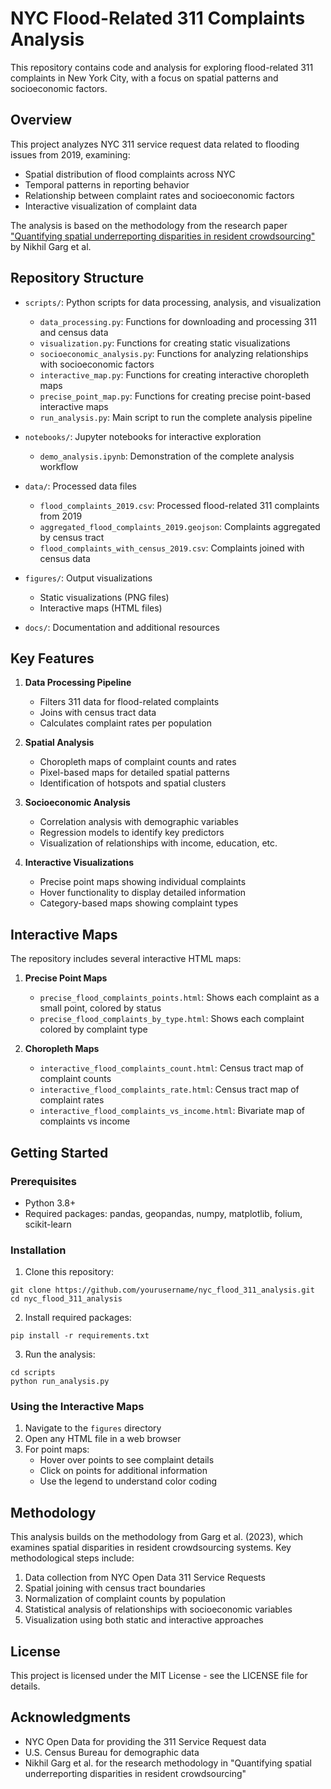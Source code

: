 # NYC Flood-Related 311 Complaints Analysis

This repository contains code and analysis for exploring flood-related 311 complaints in New York City, with a focus on spatial patterns and socioeconomic factors.

## Overview

This project analyzes NYC 311 service request data related to flooding issues from 2019, examining:
- Spatial distribution of flood complaints across NYC
- Temporal patterns in reporting behavior
- Relationship between complaint rates and socioeconomic factors
- Interactive visualization of complaint data

The analysis is based on the methodology from the research paper ["Quantifying spatial underreporting disparities in resident crowdsourcing"](https://www.nature.com/articles/s43588-023-00572-6) by Nikhil Garg et al.

## Repository Structure

- `scripts/`: Python scripts for data processing, analysis, and visualization
  - `data_processing.py`: Functions for downloading and processing 311 and census data
  - `visualization.py`: Functions for creating static visualizations
  - `socioeconomic_analysis.py`: Functions for analyzing relationships with socioeconomic factors
  - `interactive_map.py`: Functions for creating interactive choropleth maps
  - `precise_point_map.py`: Functions for creating precise point-based interactive maps
  - `run_analysis.py`: Main script to run the complete analysis pipeline

- `notebooks/`: Jupyter notebooks for interactive exploration
  - `demo_analysis.ipynb`: Demonstration of the complete analysis workflow

- `data/`: Processed data files
  - `flood_complaints_2019.csv`: Processed flood-related 311 complaints from 2019
  - `aggregated_flood_complaints_2019.geojson`: Complaints aggregated by census tract
  - `flood_complaints_with_census_2019.csv`: Complaints joined with census data

- `figures/`: Output visualizations
  - Static visualizations (PNG files)
  - Interactive maps (HTML files)

- `docs/`: Documentation and additional resources

## Key Features

1. **Data Processing Pipeline**
   - Filters 311 data for flood-related complaints
   - Joins with census tract data
   - Calculates complaint rates per population

2. **Spatial Analysis**
   - Choropleth maps of complaint counts and rates
   - Pixel-based maps for detailed spatial patterns
   - Identification of hotspots and spatial clusters

3. **Socioeconomic Analysis**
   - Correlation analysis with demographic variables
   - Regression models to identify key predictors
   - Visualization of relationships with income, education, etc.

4. **Interactive Visualizations**
   - Precise point maps showing individual complaints
   - Hover functionality to display detailed information
   - Category-based maps showing complaint types

## Interactive Maps

The repository includes several interactive HTML maps:

1. **Precise Point Maps**
   - `precise_flood_complaints_points.html`: Shows each complaint as a small point, colored by status
   - `precise_flood_complaints_by_type.html`: Shows each complaint colored by complaint type

2. **Choropleth Maps**
   - `interactive_flood_complaints_count.html`: Census tract map of complaint counts
   - `interactive_flood_complaints_rate.html`: Census tract map of complaint rates
   - `interactive_flood_complaints_vs_income.html`: Bivariate map of complaints vs income

## Getting Started

### Prerequisites
- Python 3.8+
- Required packages: pandas, geopandas, numpy, matplotlib, folium, scikit-learn

### Installation

1. Clone this repository:
```
git clone https://github.com/yourusername/nyc_flood_311_analysis.git
cd nyc_flood_311_analysis
```

2. Install required packages:
```
pip install -r requirements.txt
```

3. Run the analysis:
```
cd scripts
python run_analysis.py
```

### Using the Interactive Maps

1. Navigate to the `figures` directory
2. Open any HTML file in a web browser
3. For point maps:
   - Hover over points to see complaint details
   - Click on points for additional information
   - Use the legend to understand color coding

## Methodology

This analysis builds on the methodology from Garg et al. (2023), which examines spatial disparities in resident crowdsourcing systems. Key methodological steps include:

1. Data collection from NYC Open Data 311 Service Requests
2. Spatial joining with census tract boundaries
3. Normalization of complaint counts by population
4. Statistical analysis of relationships with socioeconomic variables
5. Visualization using both static and interactive approaches

## License

This project is licensed under the MIT License - see the LICENSE file for details.

## Acknowledgments

- NYC Open Data for providing the 311 Service Request data
- U.S. Census Bureau for demographic data
- Nikhil Garg et al. for the research methodology in "Quantifying spatial underreporting disparities in resident crowdsourcing"
